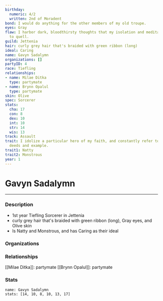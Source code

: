 ```yaml
---
birthday:
  numeric: 4/2
  written: 2nd of Moradent
bond: I would do anything for the other members of my old troupe.
eyes: Gray
flaw: I harbor dark, bloodthirsty thoughts that my isolation and meditation failed
  to quell.
guild: Jettenia
hair: curly grey hair that's braided with green ribbon (long)
ideal: Caring
name: Gavyn Sadalymn
organizations: []
partyID: 4
race: Tiefling
relationships:
- name: Milae Ditka
  type: partymate
- name: Brynn Opalul
  type: partymate
skin: Olive
spec: Sorcerer
stats:
  cha: 17
  con: 8
  dex: 10
  int: 10
  str: 14
  wis: 13
track: Assault
trait: I idolize a particular hero of my faith, and constantly refer to that person's
  deeds and example.
trait1: Natty
trait2: Monstrous
year: 1
---
```

# Gavyn Sadalymn
---
### Description
- 1st year Tiefling Sorcerer in Jettenia
- curly grey hair that's braided with green ribbon (long), Gray eyes, and Olive skin
- Is Natty and Monstrous, and has Caring as their ideal

### Organizations
### Relationships
[[Milae Ditka]]: partymate
[[Brynn Opalul]]: partymate
### Stats
```statblock
name: Gavyn Sadalymn
stats: [14, 10, 8, 10, 13, 17]
```